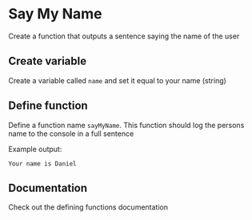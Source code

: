 # Say My Name

Create a function that outputs a sentence saying the name of the user

## Create variable

Create a variable called `name` and set it equal to your name (string)

## Define function

Define a function name `sayMyName`. This function should log the persons name to the console in a full sentence

Example output:
```
Your name is Daniel
```

## Documentation 
Check out the defining functions documentation